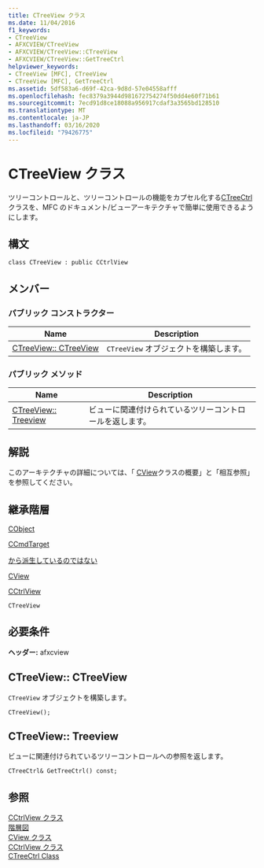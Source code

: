 ```yaml
---
title: CTreeView クラス
ms.date: 11/04/2016
f1_keywords:
- CTreeView
- AFXCVIEW/CTreeView
- AFXCVIEW/CTreeView::CTreeView
- AFXCVIEW/CTreeView::GetTreeCtrl
helpviewer_keywords:
- CTreeView [MFC], CTreeView
- CTreeView [MFC], GetTreeCtrl
ms.assetid: 5df583a6-d69f-42ca-9d8d-57e04558afff
ms.openlocfilehash: fec8379a3944d981672754274f50dd4e60f71b61
ms.sourcegitcommit: 7ecd91d8ce18088a956917cdaf3a3565bd128510
ms.translationtype: MT
ms.contentlocale: ja-JP
ms.lasthandoff: 03/16/2020
ms.locfileid: "79426775"
---
```

# <a name="ctreeview-class"></a>CTreeView クラス

ツリーコントロールと、ツリーコントロールの機能をカプセル化する[CTreeCtrl](../../mfc/reference/ctreectrl-class.md)クラスを、MFC のドキュメント/ビューアーキテクチャで簡単に使用できるようにします。

## <a name="syntax"></a>構文

```
class CTreeView : public CCtrlView
```

## <a name="members"></a>メンバー

### <a name="public-constructors"></a>パブリック コンストラクター

|Name|Description|
|----------|-----------------|
|[CTreeView:: CTreeView](#ctreeview)|`CTreeView` オブジェクトを構築します。|

### <a name="public-methods"></a>パブリック メソッド

|Name|Description|
|----------|-----------------|
|[CTreeView:: Treeview](#gettreectrl)|ビューに関連付けられているツリーコントロールを返します。|

## <a name="remarks"></a>解説

このアーキテクチャの詳細については、「 [CView](../../mfc/reference/cview-class.md)クラスの概要」と「相互参照」を参照してください。

## <a name="inheritance-hierarchy"></a>継承階層

[CObject](../../mfc/reference/cobject-class.md)

[CCmdTarget](../../mfc/reference/ccmdtarget-class.md)

[から派生しているのではない](../../mfc/reference/cwnd-class.md)

[CView](../../mfc/reference/cview-class.md)

[CCtrlView](../../mfc/reference/cctrlview-class.md)

`CTreeView`

## <a name="requirements"></a>必要条件

**ヘッダー:** afxcview

##  <a name="ctreeview"></a>CTreeView:: CTreeView

`CTreeView` オブジェクトを構築します。

```
CTreeView();
```

##  <a name="gettreectrl"></a>CTreeView:: Treeview

ビューに関連付けられているツリーコントロールへの参照を返します。

```
CTreeCtrl& GetTreeCtrl() const;
```

## <a name="see-also"></a>参照

[CCtrlView クラス](../../mfc/reference/cctrlview-class.md)<br/>
[階層図](../../mfc/hierarchy-chart.md)<br/>
[CView クラス](../../mfc/reference/cview-class.md)<br/>
[CCtrlView クラス](../../mfc/reference/cctrlview-class.md)<br/>
[CTreeCtrl Class](../../mfc/reference/ctreectrl-class.md)
